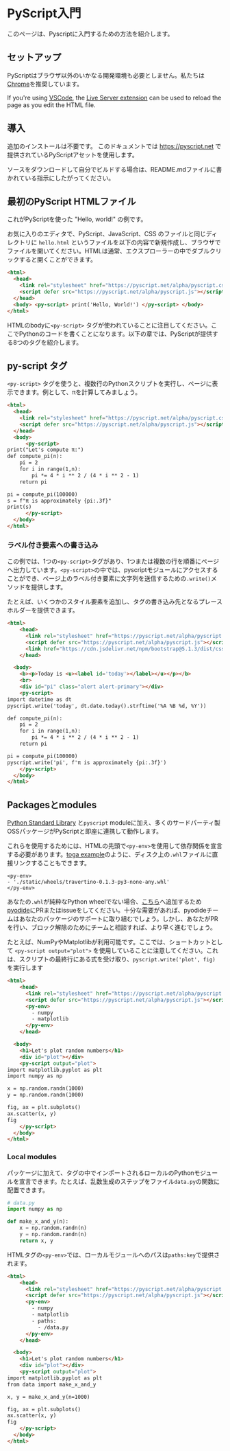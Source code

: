 # PyScript入門

このページは、Pyscriptに入門するための方法を紹介します。

## セットアップ

PyScriptはブラウザ以外のいかなる開発環境も必要としません。私たちは [Chrome](https://www.google.com/chrome/)を推奨しています。

If you're using [VSCode](https://code.visualstudio.com/), the
[Live Server extension](https://marketplace.visualstudio.com/items?itemName=ritwickdey.LiveServer)
can be used to reload the page as you edit the HTML file.

## 導入

追加のインストールは不要です。 このドキュメントでは https://pyscript.net で提供されているPyScriptアセットを使用します。

ソースをダウンロードして自分でビルドする場合は、README.mdファイルに書かれている指示にしたがってください。

## 最初のPyScript HTMLファイル

これがPyScriptを使った "Hello, world!" の例です。

お気に入りのエディタで、PyScript、JavaScript、CSS のファイルと同じディレクトリに `hello.html` というファイルを以下の内容で新規作成し、ブラウザでファイルを開いてください。HTMLは通常、エクスプローラーの中でダブルクリックすると開くことができます。

```html
<html>
  <head>
    <link rel="stylesheet" href="https://pyscript.net/alpha/pyscript.css" />
    <script defer src="https://pyscript.net/alpha/pyscript.js"></script>
  </head>
  <body> <py-script> print('Hello, World!') </py-script> </body>
</html>
```

HTMLのbodyに`<py-script>` タグが使われていることに注目してください。ここでPythonのコードを書くことになります。以下の章では、PyScriptが提供する8つのタグを紹介します。

## py-script タグ

`<py-script>` タグを使うと、複数行のPythonスクリプトを実行し、ページに表示できます。例として、πを計算してみましょう。

```html
<html>
  <head>
    <link rel="stylesheet" href="https://pyscript.net/alpha/pyscript.css" />
    <script defer src="https://pyscript.net/alpha/pyscript.js"></script>
  </head>
  <body>
      <py-script>
print("Let's compute π:")
def compute_pi(n):
    pi = 2
    for i in range(1,n):
        pi *= 4 * i ** 2 / (4 * i ** 2 - 1)
    return pi

pi = compute_pi(100000)
s = f"π is approximately {pi:.3f}"
print(s)
      </py-script>
  </body>
</html>
```

### ラベル付き要素への書き込み

この例では、1つの`<py-script>`タグがあり、1つまたは複数の行を順番にページへ出力しています。`<py-script>`の中では、pyscriptモジュールにアクセスすることができ、ページ上のラベル付き要素に文字列を送信するための`.write()`メソッドを提供します。

たとえば、いくつかのスタイル要素を追加し、<py-script>タグの書き込み先となるプレースホルダーを提供できます。

```html
<html>
    <head>
      <link rel="stylesheet" href="https://pyscript.net/alpha/pyscript.css" />
      <script defer src="https://pyscript.net/alpha/pyscript.js"></script>
      <link href="https://cdn.jsdelivr.net/npm/bootstrap@5.1.3/dist/css/bootstrap.min.css" rel="stylesheet" crossorigin="anonymous">
    </head>

  <body>
    <b><p>Today is <u><label id='today'></label></u></p></b>
    <br>
    <div id="pi" class="alert alert-primary"></div>
    <py-script>
import datetime as dt
pyscript.write('today', dt.date.today().strftime('%A %B %d, %Y'))

def compute_pi(n):
    pi = 2
    for i in range(1,n):
        pi *= 4 * i ** 2 / (4 * i ** 2 - 1)
    return pi

pi = compute_pi(100000)
pyscript.write('pi', f'π is approximately {pi:.3f}')
    </py-script>
  </body>
</html>
```

## Packagesとmodules

[Python Standard Library](https://docs.python.org/3/library/) と`pyscript` moduleに加え、多くのサードパーティ製OSSパッケージがPyScriptと即座に連携して動作します。

これらを使用するためには、HTMLの先頭で`<py-env>`を使用して依存関係を宣言する必要があります。[toga example](https://github.com/pyscript/pyscript/blob/main/pyscriptjs/examples/toga/freedom.html)のように、ディスク上の`.whl`ファイルに直接リンクすることもできます。


```
<py-env>
- './static/wheels/travertino-0.1.3-py3-none-any.whl'
</py-env>
```

あなたの`.whl`が純粋なPython wheelでない場合、[こちら](https://github.com/pyodide/pyodide/tree/main/packages)へ追加するため[pyodide](https://github.com/pyodide/pyodide)にPRまたはissueをしてください。十分な需要があれば、pyodideチームはあなたのパッケージのサポートに取り組むでしょう。しかし、あなたがPRを行い、ブロック解除のためにチームと相談すれば、より早く進むでしょう。

たとえば、NumPyやMatplotlibが利用可能です。ここでは、ショートカットとして `<py-script output="plot">` を使用していることに注意してください。これは、スクリプトの最終行にある式を受け取り、`pyscript.write('plot', fig) `を実行します


```html
<html>
    <head>
      <link rel="stylesheet" href="https://pyscript.net/alpha/pyscript.css" />
      <script defer src="https://pyscript.net/alpha/pyscript.js"></script>
      <py-env>
        - numpy
        - matplotlib
      </py-env>
    </head>

  <body>
    <h1>Let's plot random numbers</h1>
    <div id="plot"></div>
    <py-script output="plot">
import matplotlib.pyplot as plt
import numpy as np

x = np.random.randn(1000)
y = np.random.randn(1000)

fig, ax = plt.subplots()
ax.scatter(x, y)
fig
    </py-script>
  </body>
</html>
```

### Local modules

パッケージに加えて、<py-script>タグの中でインポートされるローカルのPythonモジュールを宣言できます。たとえば、乱数生成のステップをファイル`data.py`の関数に配置できます。

```python
# data.py
import numpy as np

def make_x_and_y(n):
    x = np.random.randn(n)
    y = np.random.randn(n)
    return x, y
```

HTMLタグの`<py-env>`では、ローカルモジュールへのパスは`paths:key`で提供されます。

```html
<html>
    <head>
      <link rel="stylesheet" href="https://pyscript.net/alpha/pyscript.css" />
      <script defer src="https://pyscript.net/alpha/pyscript.js"></script>
      <py-env>
        - numpy
        - matplotlib
        - paths:
          - /data.py
      </py-env>
    </head>

  <body>
    <h1>Let's plot random numbers</h1>
    <div id="plot"></div>
    <py-script output="plot">
import matplotlib.pyplot as plt
from data import make_x_and_y

x, y = make_x_and_y(n=1000)

fig, ax = plt.subplots()
ax.scatter(x, y)
fig
    </py-script>
  </body>
</html>
```
